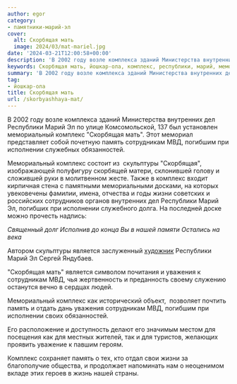 ```yaml
---
author: egor
category:
- памятники-марий-эл
cover:
  alt: Скорбящая мать
  image: 2024/03/mat-mariel.jpg
date: '2024-03-21T12:00:58+00:00'
description: 'В 2002 году возле комплекса зданий Министерства внутренних дел Республики Марий Эл по улице Комсомольской, 137 был установлен мемориальный комплекс...'
keywords: Скорбящая мать, йошкар-ола, комплекс, республики, марий, мемориальный, скорбящая, память, сотрудникам, мвд, исполнении, внутренних, дел, мать, погибшим, обязанностей, скульптуры
summary: 'В 2002 году возле комплекса зданий Министерства внутренних дел Республики Марий Эл по улице Комсомольской, 137 был установлен мемориальный комплекс...'
tag:
- йошкар-ола
title: Скорбящая мать
url: /skorbyashhaya-mat/
---
```


В 2002 году возле комплекса зданий Министерства внутренних дел Республики Марий Эл по улице Комсомольской, 137 был установлен мемориальный комплекс "Скорбящая мать". Этот мемориал представляет собой почетную память сотрудникам МВД, погибшим при исполнении служебных обязанностей.

Мемориальный комплекс состоит из  скульптуры "Скорбящая", изображающей полуфигуру скорбящей матери, склонившей голову и сложившей руки в молитвенном жесте. Также в комплекс входит кирпичная стена с памятными мемориальными досками, на которых увековечены фамилии, имена, отчества и годы жизни советских и российских сотрудников органов внутренних дел Республики Марий Эл, погибших при исполнении служебного долга. На последней доске можно прочесть надпись:

_Священный долг_ _Исполнив до конца_ _Вы в нашей памяти_ _Остались на века_

Автором скульптуры является заслуженный [художник](/soyuz-hudozhnikov/) Республики Марий Эл Сергей Яндубаев.

"Скорбящая мать" является символом почитания и уважения к сотрудникам МВД, чья жертвенность и преданность своему служению останутся вечно в сердцах людей.

Мемориальный комплекс как исторический объект,  позволяет почтить память и отдать дань уважения сотрудникам МВД, погибшим при исполнении своих обязанностей.

Его расположение и доступность делают его значимым местом для посещения как для местных жителей, так и для туристов, желающих проявить уважение к павшим героям.

Комплекс сохраняет память о тех, кто отдал свои жизни за благополучие общества, и продолжает напоминать нам о неоценимом вкладе этих героев в жизнь нашей страны.
